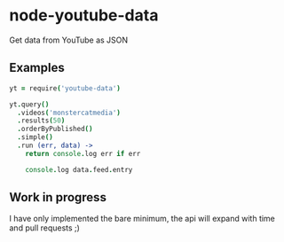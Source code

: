 node-youtube-data
=================

Get data from YouTube as JSON

Examples
--------

```coffeescript
yt = require('youtube-data')

yt.query()
  .videos('monstercatmedia')
  .results(50)
  .orderByPublished()
  .simple()
  .run (err, data) ->
    return console.log err if err

    console.log data.feed.entry
```

Work in progress
----------------

I have only implemented the bare minimum, the api will expand with time and pull
requests ;)



